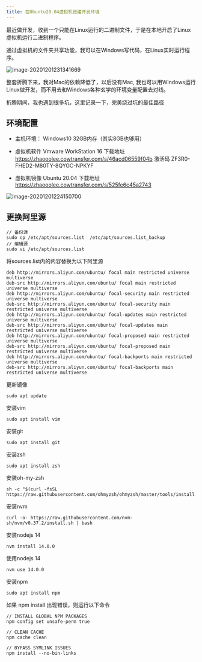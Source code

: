 ```yaml
---
title: 在Ubuntu20.04虚拟机搭建开发环境
---
```






最近做开发，收到一个只能在Linux运行的二进制文件，于是在本地开启了Linux虚拟机运行二进制程序。

通过虚拟机的文件夹共享功能，我可以在Windows写代码，在Linux实时运行程序。

![image-20201201231341669](https://www.v2fy.com/asset/0i/jikemiji/jikemiji-md/2020-12-02-ubuntu20-dev.assets/image-20201201231341669.png)

整套折腾下来，我对Mac的依赖降低了，以后没有Mac, 我也可以用Windows运行Linux做开发，而不用去和Windows各种玄学的环境变量配置去对线。



折腾期间，我也遇到很多坑，这里记录一下，完美绕过坑的最佳路径





## 环境配置

- 主机环境： Windows10     32GB内存（其实8GB也够用）
- 虚拟机软件 Vmware WorkStation 16 下载地址  https://zhaooolee.cowtransfer.com/s/46acd06559f04b   激活码 ZF3R0-FHED2-M80TY-8QYGC-NPKYF

- 虚拟机镜像 Ubuntu 20.04 下载地址 https://zhaooolee.cowtransfer.com/s/525fe6c45a2743



![image-20201201224150700](https://www.v2fy.com/asset/0i/jikemiji/jikemiji-md/2020-12-02-ubuntu20-dev.assets/image-20201201224150700.png)



## 更换阿里源


```
// 备份源
sudo cp /etc/apt/sources.list  /etc/apt/sources.list_backup
// 编辑源
sudo vi /etc/apt/sources.list
```

将sources.list内的内容替换为以下阿里源

```
deb http://mirrors.aliyun.com/ubuntu/ focal main restricted universe multiverse
deb-src http://mirrors.aliyun.com/ubuntu/ focal main restricted universe multiverse
deb http://mirrors.aliyun.com/ubuntu/ focal-security main restricted universe multiverse
deb-src http://mirrors.aliyun.com/ubuntu/ focal-security main restricted universe multiverse
deb http://mirrors.aliyun.com/ubuntu/ focal-updates main restricted universe multiverse
deb-src http://mirrors.aliyun.com/ubuntu/ focal-updates main restricted universe multiverse
deb http://mirrors.aliyun.com/ubuntu/ focal-proposed main restricted universe multiverse
deb-src http://mirrors.aliyun.com/ubuntu/ focal-proposed main restricted universe multiverse
deb http://mirrors.aliyun.com/ubuntu/ focal-backports main restricted universe multiverse
deb-src http://mirrors.aliyun.com/ubuntu/ focal-backports main restricted universe multiverse
```
更新镜像

```
sudo apt update
```

安装vim

```
sudo apt install vim
```


安装git


```
sudo apt install git
```


安装zsh


```
sudo apt install zsh
```


安装oh-my-zsh

```
sh -c "$(curl -fsSL https://raw.githubusercontent.com/ohmyzsh/ohmyzsh/master/tools/install.sh)"
```


安装nvm

```
curl -o- https://raw.githubusercontent.com/nvm-sh/nvm/v0.37.2/install.sh | bash
```

安装nodejs 14

```
nvm install 14.0.0
```

使用nodejs 14

```
nvm use 14.0.0
```

安装npm

```
sudo apt install npm
```

如果 npm install  出现错误，则运行以下命令

```
// INSTALL GLOBAL NPM PACKAGES
npm config set unsafe-perm true

// CLEAN CACHE
npm cache clean

// BYPASS SYMLINK ISSUES
npm install --no-bin-links
```


